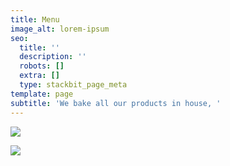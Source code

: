 ```yaml
---
title: Menu
image_alt: lorem-ipsum
seo:
  title: ''
  description: ''
  robots: []
  extra: []
  type: stackbit_page_meta
template: page
subtitle: 'We bake all our products in house, '
---
```

![](/images/robust-potato.jpeg)

![](/images/groovy-dolphin.jpeg)

